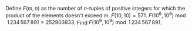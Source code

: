 Define $F(m,n)$ as the number of $n$-tuples of positive integers for which the product of the elements doesn't exceed $m$.
$F(10, 10) = 571$.
$F(10^6, 10^6) \bmod 1\,234\,567\,891 = 252903833$.
Find $F(10^9, 10^9) \bmod 1\,234\,567\,891$.